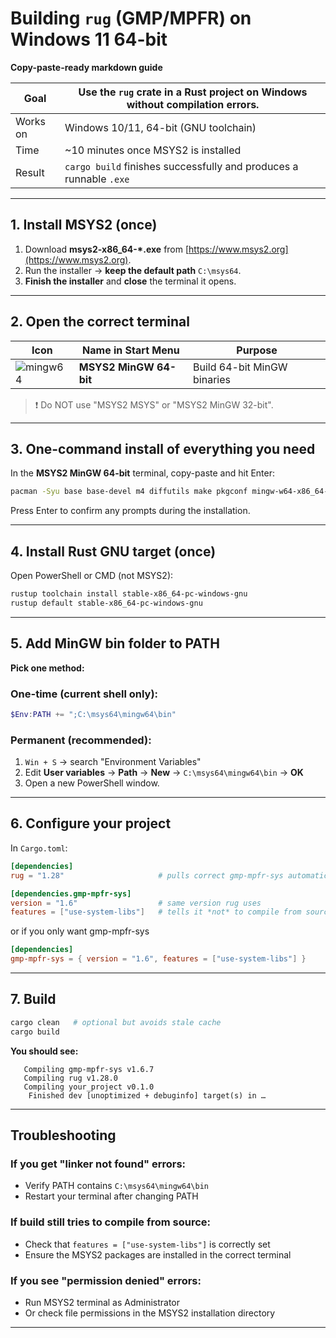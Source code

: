 # Building `rug` (GMP/MPFR) on Windows 11 64-bit

**Copy-paste-ready markdown guide**

| Goal | Use the `rug` crate in a Rust project on Windows without compilation errors. |
|------|------------------------------------------------------------------------------|
| Works on | Windows 10/11, 64-bit (GNU toolchain)                                       |
| Time | ~10 minutes once MSYS2 is installed                                         |
| Result | `cargo build` finishes successfully and produces a runnable `.exe`          |

---

## 1. Install MSYS2 (once)

1. Download **msys2-x86_64-*.exe** from [https://www.msys2.org](https://www.msys2.org).  
2. Run the installer → **keep the default path** `C:\msys64`.  
3. **Finish the installer** and **close** the terminal it opens.

---

## 2. Open the **correct** terminal

| Icon | Name in Start Menu | Purpose |
|------|--------------------|---------|
| ![mingw64](https://www.msys2.org/assets/images/mingw64.png) | **MSYS2 MinGW 64-bit** | Build 64-bit MinGW binaries |

> ❗ Do NOT use "MSYS2 MSYS" or "MSYS2 MinGW 32-bit".

---

## 3. One-command install of **everything** you need

In the **MSYS2 MinGW 64-bit** terminal, copy-paste and hit Enter:

```bash
pacman -Syu base base-devel m4 diffutils make pkgconf mingw-w64-x86_64-gcc mingw-w64-x86_64-toolchain mingw-w64-x86_64-gmp mingw-w64-x86_64-mpfr mingw-w64-x86_64-pkgconf
```

Press Enter to confirm any prompts during the installation.

---

## 4. Install Rust GNU target (once)

Open PowerShell or CMD (not MSYS2):

```powershell
rustup toolchain install stable-x86_64-pc-windows-gnu
rustup default stable-x86_64-pc-windows-gnu
```

---

## 5. Add MinGW bin folder to PATH

**Pick one method:**

### One-time (current shell only):
```powershell
$Env:PATH += ";C:\msys64\mingw64\bin"
```

### Permanent (recommended):
1. `Win + S` → search "Environment Variables"
2. Edit **User variables** → **Path** → **New** → `C:\msys64\mingw64\bin` → **OK**
3. Open a new PowerShell window.

---

## 6. Configure your project

In `Cargo.toml`:

```toml
[dependencies]
rug = "1.28"                     # pulls correct gmp-mpfr-sys automatically

[dependencies.gmp-mpfr-sys]
version = "1.6"                  # same version rug uses
features = ["use-system-libs"]   # tells it *not* to compile from source
```
or if you only want gmp-mpfr-sys

```toml
[dependencies]
gmp-mpfr-sys = { version = "1.6", features = ["use-system-libs"] }   
```

---

## 7. Build

```powershell
cargo clean   # optional but avoids stale cache
cargo build
```

**You should see:**
```
   Compiling gmp-mpfr-sys v1.6.7
   Compiling rug v1.28.0
   Compiling your_project v0.1.0
    Finished dev [unoptimized + debuginfo] target(s) in …
```

---

## Troubleshooting

### If you get "linker not found" errors:
- Verify PATH contains `C:\msys64\mingw64\bin`
- Restart your terminal after changing PATH

### If build still tries to compile from source:
- Check that `features = ["use-system-libs"]` is correctly set
- Ensure the MSYS2 packages are installed in the correct terminal

### If you see "permission denied" errors:
- Run MSYS2 terminal as Administrator
- Or check file permissions in the MSYS2 installation directory

---
